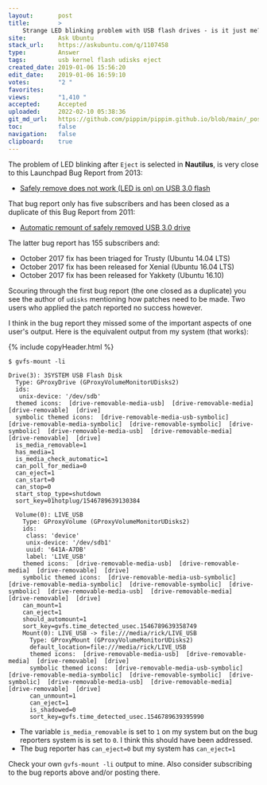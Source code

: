 ```yaml
---
layout:       post
title:        >
    Strange LED blinking problem with USB flash drives - is it just me?
site:         Ask Ubuntu
stack_url:    https://askubuntu.com/q/1107458
type:         Answer
tags:         usb kernel flash udisks eject
created_date: 2019-01-06 15:56:20
edit_date:    2019-01-06 16:59:10
votes:        "2 "
favorites:    
views:        "1,410 "
accepted:     Accepted
uploaded:     2022-02-10 05:38:36
git_md_url:   https://github.com/pippim/pippim.github.io/blob/main/_posts/2019/2019-01-06-Strange-LED-blinking-problem-with-USB-flash-drives---is-it-just-me_.md
toc:          false
navigation:   false
clipboard:    true
---
```


The problem of LED blinking after `Eject` is selected in **Nautilus**, is very close to this Launchpad Bug Report from 2013:

- [Safely remove does not work (LED is on) on USB 3.0 flash][1]

That bug report only has five subscribers and has been closed as a duplicate of this Bug Report from 2011: 

- [Automatic remount of safely removed USB 3.0 drive][2]

The latter bug report has 155 subscribers and:

- October 2017 fix has been triaged for Trusty (Ubuntu 14.04 LTS)
- October 2017 fix has been released for Xenial (Ubuntu 16.04 LTS)
- October 2017 fix has been released for Yakkety (Ubuntu 16.10)

Scouring through the first bug report (the one closed as a duplicate) you see the author of `udisks` mentioning how patches need to be made. Two users who applied the patch reported no success however.

I think in the bug report they missed some of the important aspects of one user's output. Here is the equivalent output from my system (that works):

{% include copyHeader.html %}
``` 
$ gvfs-mount -li

Drive(3): 3SYSTEM USB Flash Disk
  Type: GProxyDrive (GProxyVolumeMonitorUDisks2)
  ids:
   unix-device: '/dev/sdb'
  themed icons:  [drive-removable-media-usb]  [drive-removable-media]  [drive-removable]  [drive]
  symbolic themed icons:  [drive-removable-media-usb-symbolic]  [drive-removable-media-symbolic]  [drive-removable-symbolic]  [drive-symbolic]  [drive-removable-media-usb]  [drive-removable-media]  [drive-removable]  [drive]
  is_media_removable=1
  has_media=1
  is_media_check_automatic=1
  can_poll_for_media=0
  can_eject=1
  can_start=0
  can_stop=0
  start_stop_type=shutdown
  sort_key=01hotplug/1546789639130384

  Volume(0): LIVE_USB
    Type: GProxyVolume (GProxyVolumeMonitorUDisks2)
    ids:
     class: 'device'
     unix-device: '/dev/sdb1'
     uuid: '641A-A7DB'
     label: 'LIVE_USB'
    themed icons:  [drive-removable-media-usb]  [drive-removable-media]  [drive-removable]  [drive]
    symbolic themed icons:  [drive-removable-media-usb-symbolic]  [drive-removable-media-symbolic]  [drive-removable-symbolic]  [drive-symbolic]  [drive-removable-media-usb]  [drive-removable-media]  [drive-removable]  [drive]
    can_mount=1
    can_eject=1
    should_automount=1
    sort_key=gvfs.time_detected_usec.1546789639358749
    Mount(0): LIVE_USB -> file:///media/rick/LIVE_USB
      Type: GProxyMount (GProxyVolumeMonitorUDisks2)
      default_location=file:///media/rick/LIVE_USB
      themed icons:  [drive-removable-media-usb]  [drive-removable-media]  [drive-removable]  [drive]
      symbolic themed icons:  [drive-removable-media-usb-symbolic]  [drive-removable-media-symbolic]  [drive-removable-symbolic]  [drive-symbolic]  [drive-removable-media-usb]  [drive-removable-media]  [drive-removable]  [drive]
      can_unmount=1
      can_eject=1
      is_shadowed=0
      sort_key=gvfs.time_detected_usec.1546789639395990
```

- The variable `is_media_removable` is set to `1` on my system but on the bug reporters system is is set to `0`. I think this should have been addressed.
- The bug reporter has `can_eject=0` but my system has `can_eject=1`

Check your own `gvfs-mount -li` output to mine. Also consider subscribing to the bug reports above and/or posting there.

  [1]: https://bugs.launchpad.net/ubuntu/+source/udisks/+bug/1194608
  [2]: https://bugs.launchpad.net/fedora/+source/linux/+bug/792085


